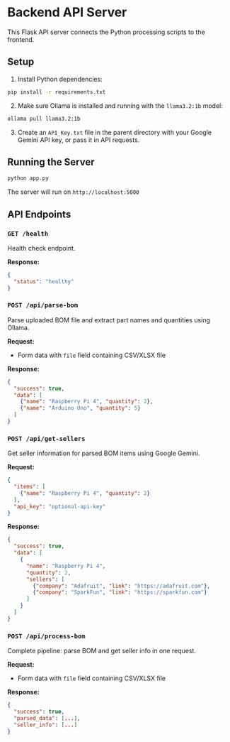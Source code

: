 # Backend API Server

This Flask API server connects the Python processing scripts to the frontend.

## Setup

1. Install Python dependencies:
```bash
pip install -r requirements.txt
```

2. Make sure Ollama is installed and running with the `llama3.2:1b` model:
```bash
ollama pull llama3.2:1b
```

3. Create an `API_Key.txt` file in the parent directory with your Google Gemini API key, or pass it in API requests.

## Running the Server

```bash
python app.py
```

The server will run on `http://localhost:5000`

## API Endpoints

### `GET /health`
Health check endpoint.

**Response:**
```json
{
  "status": "healthy"
}
```

### `POST /api/parse-bom`
Parse uploaded BOM file and extract part names and quantities using Ollama.

**Request:** 
- Form data with `file` field containing CSV/XLSX file

**Response:**
```json
{
  "success": true,
  "data": [
    {"name": "Raspberry Pi 4", "quantity": 2},
    {"name": "Arduino Uno", "quantity": 5}
  ]
}
```

### `POST /api/get-sellers`
Get seller information for parsed BOM items using Google Gemini.

**Request:**
```json
{
  "items": [
    {"name": "Raspberry Pi 4", "quantity": 2}
  ],
  "api_key": "optional-api-key"
}
```

**Response:**
```json
{
  "success": true,
  "data": [
    {
      "name": "Raspberry Pi 4",
      "quantity": 2,
      "sellers": [
        {"company": "Adafruit", "link": "https://adafruit.com"},
        {"company": "SparkFun", "link": "https://sparkfun.com"}
      ]
    }
  ]
}
```

### `POST /api/process-bom`
Complete pipeline: parse BOM and get seller info in one request.

**Request:**
- Form data with `file` field containing CSV/XLSX file

**Response:**
```json
{
  "success": true,
  "parsed_data": [...],
  "seller_info": [...]
}
```
